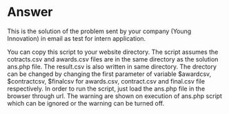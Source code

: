 # Answer

This is the solution of the problem sent by your company (Young Innovation) in email as test for intern application.

You can copy this script to your website directory. The script assumes the cotracts.csv and awards.csv files are in the same directory as the solution ans.php file. The result.csv is also written in same directory. The drectory can be changed by changing the first parameter of variable $awardcsv, $contractcsv, $finalcsv for awards.csv, contract.csv and final.csv file respectively.
In order to run the script, just load the ans.php file in the browser through url.
The warning are shown on execution of ans.php script which can be ignored or the warning can be turned off.
